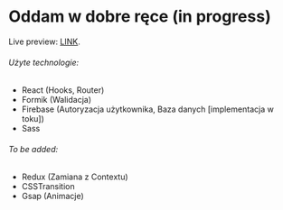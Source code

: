 
# Oddam w dobre ręce (in progress)

Live preview: [LINK](https://mieczyslawmilej.github.io/Oddam-w-dobre-rece/).

###### Użyte technologie:

- React (Hooks, Router)
- Formik (Walidacja)
- Firebase (Autoryzacja użytkownika, Baza danych [implementacja w toku])
- Sass

###### To be added:
- Redux (Zamiana z Contextu)
- CSSTransition
- Gsap (Animacje)
